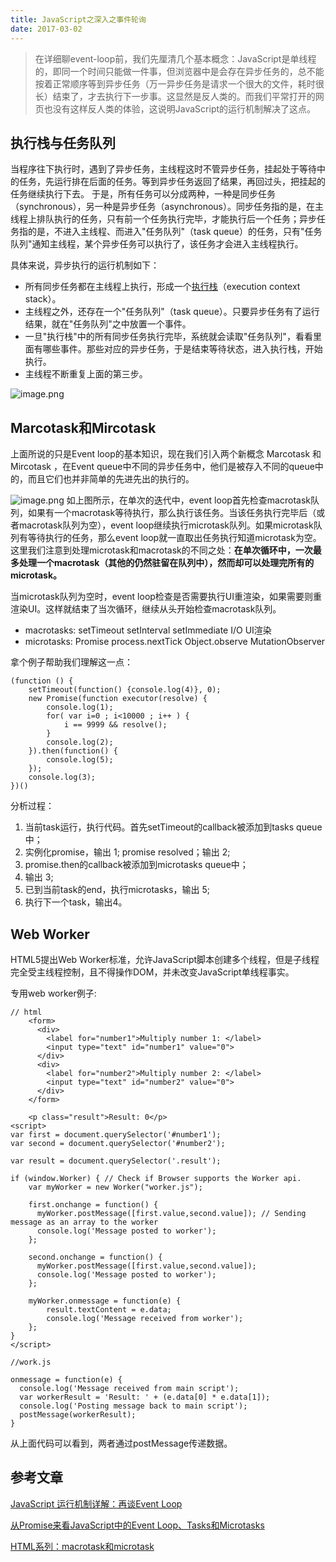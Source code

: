 ```yaml
---
title: JavaScript之深入之事件轮询
date: 2017-03-02
---
```

> 在详细聊event-loop前，我们先厘清几个基本概念：JavaScript是单线程的，即同一个时间只能做一件事，但浏览器中是会存在异步任务的，总不能按着正常顺序等到异步任务（万一异步任务是请求一个很大的文件，耗时很长）结束了，才去执行下一步事。这显然是反人类的。而我们平常打开的网页也没有这样反人类的体验，这说明JavaScript的运行机制解决了这点。

<!--more-->
## 执行栈与任务队列
当程序往下执行时，遇到了异步任务，主线程这时不管异步任务，挂起处于等待中的任务，先运行排在后面的任务。等到异步任务返回了结果，再回过头，把挂起的任务继续执行下去。
于是，所有任务可以分成两种，一种是同步任务（synchronous），另一种是异步任务（asynchronous）。同步任务指的是，在主线程上排队执行的任务，只有前一个任务执行完毕，才能执行后一个任务；异步任务指的是，不进入主线程、而进入"任务队列"（task queue）的任务，只有"任务队列"通知主线程，某个异步任务可以执行了，该任务才会进入主线程执行。

具体来说，异步执行的运行机制如下：
- 所有同步任务都在主线程上执行，形成一个[执行栈](http://www.ruanyifeng.com/blog/2013/11/stack.html)（execution context stack）。
- 主线程之外，还存在一个"任务队列"（task queue）。只要异步任务有了运行结果，就在"任务队列"之中放置一个事件。
- 一旦"执行栈"中的所有同步任务执行完毕，系统就会读取"任务队列"，看看里面有哪些事件。那些对应的异步任务，于是结束等待状态，进入执行栈，开始执行。
- 主线程不断重复上面的第三步。

![image.png](http://upload-images.jianshu.io/upload_images/2575359-77bbd6427c25c6fd.png?imageMogr2/auto-orient/strip%7CimageView2/2/w/1240)

## Marcotask和Mircotask
上面所说的只是Event loop的基本知识，现在我们引入两个新概念 Marcotask 和 Mircotask ，在Event queue中不同的异步任务中，他们是被存入不同的queue中的，而且它们也并非简单的先进先出的执行的。

![image.png](http://upload-images.jianshu.io/upload_images/2575359-d8fe0a4efb36f750.png?imageMogr2/auto-orient/strip%7CimageView2/2/w/1240)
如上图所示，在单次的迭代中，event loop首先检查macrotask队列，如果有一个macrotask等待执行，那么执行该任务。当该任务执行完毕后（或者macrotask队列为空），event loop继续执行microtask队列。如果microtask队列有等待执行的任务，那么event loop就一直取出任务执行知道microtask为空。这里我们注意到处理microtask和macrotask的不同之处：**在单次循环中，一次最多处理一个macrotask（其他的仍然驻留在队列中），然而却可以处理完所有的microtask。**

当microtask队列为空时，event loop检查是否需要执行UI重渲染，如果需要则重渲染UI。这样就结束了当次循环，继续从头开始检查macrotask队列。

- macrotasks: setTimeout setInterval setImmediate I/O UI渲染
- microtasks: Promise process.nextTick Object.observe MutationObserver

拿个例子帮助我们理解这一点：
```
(function () {
    setTimeout(function() {console.log(4)}, 0);
    new Promise(function executor(resolve) {
        console.log(1);
        for( var i=0 ; i<10000 ; i++ ) {
            i == 9999 && resolve();
        }
        console.log(2);
    }).then(function() {
        console.log(5);
    });
    console.log(3);
})()
```
分析过程：
1. 当前task运行，执行代码。首先setTimeout的callback被添加到tasks queue中；
2. 实例化promise，输出 1; promise resolved；输出 2;
3. promise.then的callback被添加到microtasks queue中；
4. 输出 3;
5. 已到当前task的end，执行microtasks，输出 5;
6. 执行下一个task，输出4。

## Web Worker
HTML5提出Web Worker标准，允许JavaScript脚本创建多个线程，但是子线程完全受主线程控制，且不得操作DOM，并未改变JavaScript单线程事实。

专用web worker例子:

```
// html
    <form>
      <div>
        <label for="number1">Multiply number 1: </label>    
        <input type="text" id="number1" value="0">
      </div>
      <div>
        <label for="number2">Multiply number 2: </label>   
        <input type="text" id="number2" value="0">
      </div>
    </form>

    <p class="result">Result: 0</p>
<script>
var first = document.querySelector('#number1');
var second = document.querySelector('#number2');

var result = document.querySelector('.result');

if (window.Worker) { // Check if Browser supports the Worker api.
	var myWorker = new Worker("worker.js");

	first.onchange = function() {
	  myWorker.postMessage([first.value,second.value]); // Sending message as an array to the worker
	  console.log('Message posted to worker');
	};

	second.onchange = function() {
	  myWorker.postMessage([first.value,second.value]);
	  console.log('Message posted to worker');
	};

	myWorker.onmessage = function(e) {
		result.textContent = e.data;
		console.log('Message received from worker');
	};
}
</script>

//work.js

onmessage = function(e) {
  console.log('Message received from main script');
  var workerResult = 'Result: ' + (e.data[0] * e.data[1]);
  console.log('Posting message back to main script');
  postMessage(workerResult);
}
```
从上面代码可以看到，两者通过postMessage传递数据。

## 参考文章
[JavaScript 运行机制详解：再谈Event Loop](http://www.ruanyifeng.com/blog/2014/10/event-loop.html)

[从Promise来看JavaScript中的Event Loop、Tasks和Microtasks](https://github.com/creeperyang/blog/issues/21)

[HTML系列：macrotask和microtask](https://zhuanlan.zhihu.com/p/24460769)